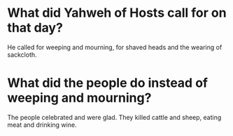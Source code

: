# What did Yahweh of Hosts call for on that day?

He called for weeping and mourning, for shaved heads and the wearing of sackcloth.

# What did the people do instead of weeping and mourning?

The people celebrated and were glad. They killed cattle and sheep, eating meat and drinking wine.
